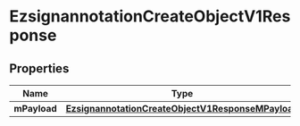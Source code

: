 
# EzsignannotationCreateObjectV1Response

## Properties
| Name | Type | Description | Notes |
| ------------ | ------------- | ------------- | ------------- |
| **mPayload** | [**EzsignannotationCreateObjectV1ResponseMPayload**](EzsignannotationCreateObjectV1ResponseMPayload.md) |  |  |



